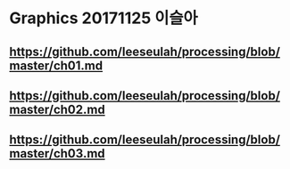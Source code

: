 # Graphics 20171125 이슬아
## <https://github.com/leeseulah/processing/blob/master/ch01.md>
## <https://github.com/leeseulah/processing/blob/master/ch02.md>
## <https://github.com/leeseulah/processing/blob/master/ch03.md>
